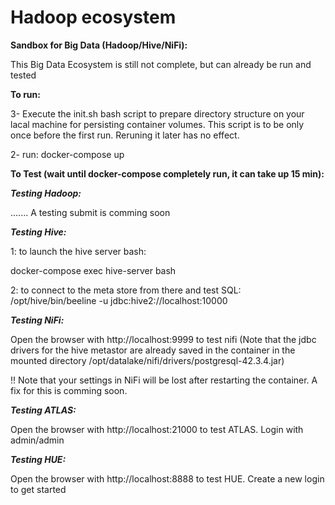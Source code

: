 # Hadoop ecosystem

**Sandbox for Big Data (Hadoop/Hive/NiFi):**

This Big Data Ecosystem is still not complete, but can already be run and tested


**To run:**

3- Execute the init.sh bash script to prepare directory structure on your lacal machine for persisting container volumes. This script is to be only once before the first run. Reruning it later has no effect.

2- run: docker-compose up

**To Test (wait until docker-compose completely run, it can take up 15 min):**

***Testing Hadoop:*** 

....... A testing submit is comming soon

***Testing Hive:***

1: to launch the hive server bash:

docker-compose exec hive-server bash


2: to connect to the meta store from there and test SQL:
/opt/hive/bin/beeline -u jdbc:hive2://localhost:10000

***Testing NiFi:***

Open the browser with http://localhost:9999 to test nifi (Note that the jdbc drivers for the hive metastor are already saved in the container in the mounted directory /opt/datalake/nifi/drivers/postgresql-42.3.4.jar) 

!! Note that your settings in NiFi will be lost after restarting the container. A fix for this is comming soon.

***Testing ATLAS:***

Open the browser with http://localhost:21000 to test ATLAS. Login with admin/admin

***Testing HUE:***

Open the browser with http://localhost:8888 to test HUE. Create a new login to get started
